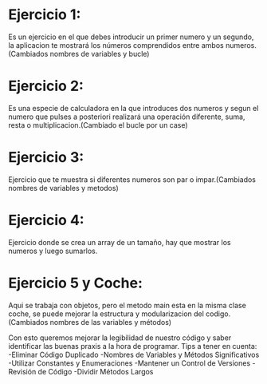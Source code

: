  
# Ejercicio 1: 
Es un ejercicio en el que debes introducir un primer numero y un segundo, la aplicacion te mostrará los números comprendidos entre ambos numeros.(Cambiados nombres de variables y bucle)
# Ejercicio 2:
Es una especie de calculadora en la que introduces dos numeros y segun el numero que pulses a posteriori realizará una operación diferente, suma, resta o multiplicacion.(Cambiado el bucle por un case)
# Ejercicio 3:
Ejercicio que te muestra si diferentes numeros son par o impar.(Cambiados nombres de variables y metodos)
# Ejercicio 4:
Ejercicio donde se crea un array de un tamaño, hay que mostrar los numeros y luego sumarlos.
# Ejercicio 5 y Coche: 
Aqui se trabaja con objetos, pero el metodo main esta en la misma clase coche, se puede mejorar la estructura y modularizacion del codigo.(Cambiados nombres de las variables y métodos) 

Con esto queremos mejorar la legibilidad de nuestro código y saber identificar las buenas praxis a la hora de programar.
Tips a tener en cuenta:
-Eliminar Código Duplicado
-Nombres de Variables y Métodos Significativos
-Utilizar Constantes y Enumeraciones
-Mantener un Control de Versiones
-Revisión de Código
-Dividir Métodos Largos

